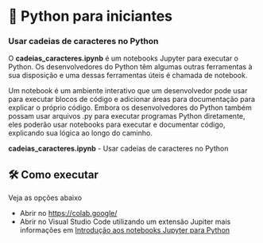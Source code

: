 # 📒 Python para iniciantes 
### Usar cadeias de caracteres no Python
O **cadeias_caracteres.ipynb** é um notebooks Jupyter para executar o Python. 
Os desenvolvedores do Python têm algumas outras ferramentas à sua disposição e uma dessas ferramentas úteis é chamada de notebook. 

Um notebook é um ambiente interativo que um desenvolvedor pode usar para executar blocos de código e adicionar áreas para documentação para explicar o próprio código. 
Embora os desenvolvedores do Python também possam usar arquivos .py para executar programas Python diretamente, eles poderão usar notebooks para executar e documentar código, 
explicando sua lógica ao longo do caminho.

**cadeias_caracteres.ipynb** - Usar cadeias de caracteres no Python

## 🛠 Como executar
Veja as opções abaixo
- Abrir no https://colab.google/
- Abrir no Visual Studio Code utilizando um extensão Jupiter mais informações em [Introdução aos notebooks Jupyter para Python](https://believed-caper-7f1.notion.site/Introdu-o-aos-notebooks-Jupyter-para-Python-b3c8dd6708334674a5d21b74d98484c9?pvs=25)


